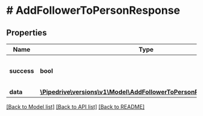 # # AddFollowerToPersonResponse

## Properties

Name | Type | Description | Notes
------------ | ------------- | ------------- | -------------
**success** | **bool** | If the response is successful or not | [optional]
**data** | [**\Pipedrive\versions\v1\Model\AddFollowerToPersonResponseAllOfData**](AddFollowerToPersonResponseAllOfData.md) |  |

[[Back to Model list]](../../README.md#models) [[Back to API list]](../../README.md#endpoints) [[Back to README]](../../README.md)
